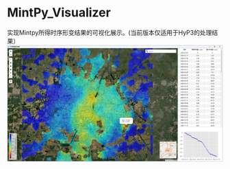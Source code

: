# MintPy_Visualizer
实现Mintpy所得时序形变结果的可视化展示。(当前版本仅适用于HyP3的处理结果）
![avatar](https://github.com/ZGHHGZ/MintPy_Visualizer/blob/main/图片1.jpg)
